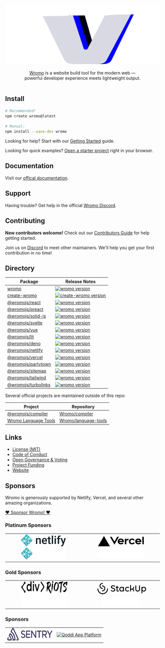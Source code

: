 <p align="center">
  <img src="assets/social/banner-minimal.png" alt="Wromo logo">
  <br/><br/>
  <a href="https://wromo.build">Wromo</a> is a website build tool for the modern web &mdash;
  <br/>
  powerful developer experience meets lightweight output.
  <br/><br/>
</p>

## Install


```bash
# Recommended!
npm create wromo@latest

# Manual:
npm install --save-dev wromo
```

Looking for help? Start with our [Getting Started](https://docs.wromo.build/en/getting-started/) guide.  

Looking for quick examples? [Open a starter project](https://wromo.new/) right in your browser.
## Documentation

Visit our [offical documentation](https://docs.wromo.build/).  

## Support

Having trouble? Get help in the official [Wromo Discord](https://wromo.build/chat).
## Contributing

**New contributors welcome!** Check out our [Contributors Guide](CONTRIBUTING.md) for help getting started. 

Join us on [Discord](https://wromo.build/chat) to meet other maintainers. We'll help you get your first contribution in no time!

## Directory

| Package                                                 | Release Notes                                                                                                                     |
| ------------------------------------------------------- | --------------------------------------------------------------------------------------------------------------------------------- |
| [wromo](packages/wromo)                                 | [![wromo version](https://img.shields.io/npm/v/wromo.svg?label=%20)](packages/wromo/CHANGELOG.md)                                 |
| [create-wromo](packages/create-wromo)                   | [![create-wromo version](https://img.shields.io/npm/v/create-wromo.svg?label=%20)](packages/create-wromo/CHANGELOG.md)            |
| [@wromojs/react](packages/integrations/react)           | [![wromo version](https://img.shields.io/npm/v/@wromojs/react.svg?label=%20)](packages/integrations/react/CHANGELOG.md)           |
| [@wromojs/preact](packages/integrations/preact)         | [![wromo version](https://img.shields.io/npm/v/@wromojs/preact.svg?label=%20)](packages/integrations/preact/CHANGELOG.md)         |
| [@wromojs/solid-js](packages/integrations/solid)        | [![wromo version](https://img.shields.io/npm/v/@wromojs/solid-js.svg?label=%20)](packages/integrations/solid-js/CHANGELOG.md)     |
| [@wromojs/svelte](packages/integrations/svelte)         | [![wromo version](https://img.shields.io/npm/v/@wromojs/svelte.svg?label=%20)](packages/integrations/svelte/CHANGELOG.md)         |
| [@wromojs/vue](packages/integrations/vue)               | [![wromo version](https://img.shields.io/npm/v/@wromojs/vue.svg?label=%20)](packages/integrations/vue/CHANGELOG.md)               |
| [@wromojs/lit](packages/integrations/lit)               | [![wromo version](https://img.shields.io/npm/v/@wromojs/lit.svg?label=%20)](packages/integrations/lit/CHANGELOG.md)               |
| [@wromojs/deno](packages/integrations/deno)             | [![wromo version](https://img.shields.io/npm/v/@wromojs/deno.svg?label=%20)](packages/integrations/deno/CHANGELOG.md)             |
| [@wromojs/netlify](packages/integrations/netlify)       | [![wromo version](https://img.shields.io/npm/v/@wromojs/netlify.svg?label=%20)](packages/integrations/netlify/CHANGELOG.md)       |
| [@wromojs/vercel](packages/integrations/vercel)         | [![wromo version](https://img.shields.io/npm/v/@wromojs/vercel.svg?label=%20)](packages/integrations/vercel/CHANGELOG.md)         |
| [@wromojs/partytown](packages/integrations/partytown)   | [![wromo version](https://img.shields.io/npm/v/@wromojs/partytown.svg?label=%20)](packages/integrations/partytown/CHANGELOG.md)   |
| [@wromojs/sitemap](packages/integrations/sitemap)       | [![wromo version](https://img.shields.io/npm/v/@wromojs/sitemap.svg?label=%20)](packages/integrations/sitemap/CHANGELOG.md)       |
| [@wromojs/tailwind](packages/integrations/tailwind)     | [![wromo version](https://img.shields.io/npm/v/@wromojs/tailwind.svg?label=%20)](packages/integrations/tailwind/CHANGELOG.md)     |
| [@wromojs/turbolinks](packages/integrations/turbolinks) | [![wromo version](https://img.shields.io/npm/v/@wromojs/turbolinks.svg?label=%20)](packages/integrations/turbolinks/CHANGELOG.md) |

Several official projects are maintained outside of this repo:

| Project                                                             | Repository                                                              |
| ------------------------------------------------------------------- | ----------------------------------------------------------------------- |
| [@wromojs/compiler](packages/integrations/compiler)                 | [Wromo/compiler](https://github.com/Wromo/compiler)             |
| [Wromo Language Tools](https://github.com/Wromo/language-tools) | [Wromo/language-tools](https://github.com/Wromo/language-tools) |


## Links

- [License (MIT)](LICENSE)
- [Code of Conduct](CODE_OF_CONDUCT.md)
- [Open Governance & Voting](GOVERNANCE.md)
- [Project Funding](FUNDING.md)
- [Website](https://wromo.build/)

## Sponsors

Wromo is generously supported by Netlify, Vercel, and several other amazing organizations.

[❤️ Sponsor Wromo! ❤️](FUNDING.md)

### Platinum Sponsors

<table>
  <tbody>
    <tr>
      <td align="center"><a href="https://www.netlify.com/#gh-light-mode-only" target="_blank"><img width="147" height="40" src="https://raw.githubusercontent.com/Wromo/wromo/main/.github/assets/netlify.svg#gh-light-mode-only" alt="Netlify" /></a><a href="https://www.netlify.com/#gh-dark-mode-only" target="_blank"><img width="147" height="40" src="https://raw.githubusercontent.com/Wromo/wromo/main/.github/assets/netlify-dark.svg#gh-dark-mode-only" alt="Netlify" />
      </a></td>
      <td align="center"><a href="https://www.vercel.com/#gh-light-mode-only" target="_blank"><img width="150" height="34" src="https://raw.githubusercontent.com/Wromo/wromo/main/.github/assets/vercel.svg#gh-light-mode-only" alt="Vercel" /></a><a href="https://www.vercel.com/#gh-dark-mode-only"><img width="150" height="34" src="https://raw.githubusercontent.com/Wromo/wromo/main/.github/assets/vercel-dark.svg#gh-dark-mode-only" alt="Vercel" />
      </a></td>
    </tr>
  </tbody>
</table>

### Gold Sponsors

<table>
  <tbody>
    <tr>
      <td align="center">
        <a href="https://divRIOTS.com#gh-light-mode-only" target="_blank">
        <img width="150" height="40" src="https://raw.githubusercontent.com/Wromo/wromo/main/.github/assets/divriots.svg#gh-light-mode-only" alt="‹div›RIOTS" />
        </a>
        <a href="https://divRIOTS.com#gh-dark-mode-only" target="_blank">
        <img width="150" height="40" src="https://raw.githubusercontent.com/Wromo/wromo/main/.github/assets/divriots-dark.svg#gh-dark-mode-only" alt="‹div›RIOTS" />
        </a>
      </td>
      <td align="center">
        <a href="https://stackupdigital.co.uk/#gh-light-mode-only" target="_blank">
        <img width="162" height="40" src="https://raw.githubusercontent.com/Wromo/wromo/main/.github/assets/stackup.svg#gh-light-mode-only" alt="StackUp Digital" />
        </a>
        <a href="https://stackupdigital.co.uk/#gh-dark-mode-only" target="_blank">
        <img width="130" height="32" src="https://raw.githubusercontent.com/Wromo/wromo/main/.github/assets/stackup-dark.svg#gh-dark-mode-only" alt="StackUp Digital" />
        </a>
      </td>
    </tr>
  </tbody>
</table>

### Sponsors

<table>
  <tbody>
    <tr>
      <td align="center"><a href="https://sentry.io" target="_blank"><img width="147" height="40" src="https://raw.githubusercontent.com/Wromo/wromo/main/.github/assets/sentry.svg" alt="Sentry" /></a></td><td align="center"><a href="https://qoddi.com" target="_blank"><img width="147" height="40" src="https://devcenter.qoddi.com/wp-content/uploads/2021/11/blog-transparent-logo-1.png" alt="Qoddi App Platform" /></a></td>
    </tr>
  </tbody>
</table>
